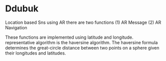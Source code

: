 # Ddubuk
Location based Sns using AR 
there are two functions 
(1) AR Message 
(2) AR Navigation 

These functions are implemented using latitude and longitude.
representative algorithm is the haversine algorithm.
The haversine formula determines the great-circle distance between two points on a sphere given their longitudes and latitudes.
